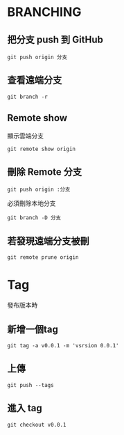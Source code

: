 # BRANCHING

## 把分支 push 到 GitHub
```
git push origin 分支
```

## 查看遠端分支
```
git branch -r
```

## Remote show
顯示雲端分支
```
git remote show origin
```
## 刪除 Remote 分支
```
git push origin :分支
```
必須刪除本地分支
```
git branch -D 分支
```
## 若發現遠端分支被刪
```
git remote prune origin
```

# Tag
發布版本時
## 新增一個tag
```
git tag -a v0.0.1 -m 'vsrsion 0.0.1'
```

## 上傳
```
git push --tags
```
## 進入 tag
```
git checkout v0.0.1
```



